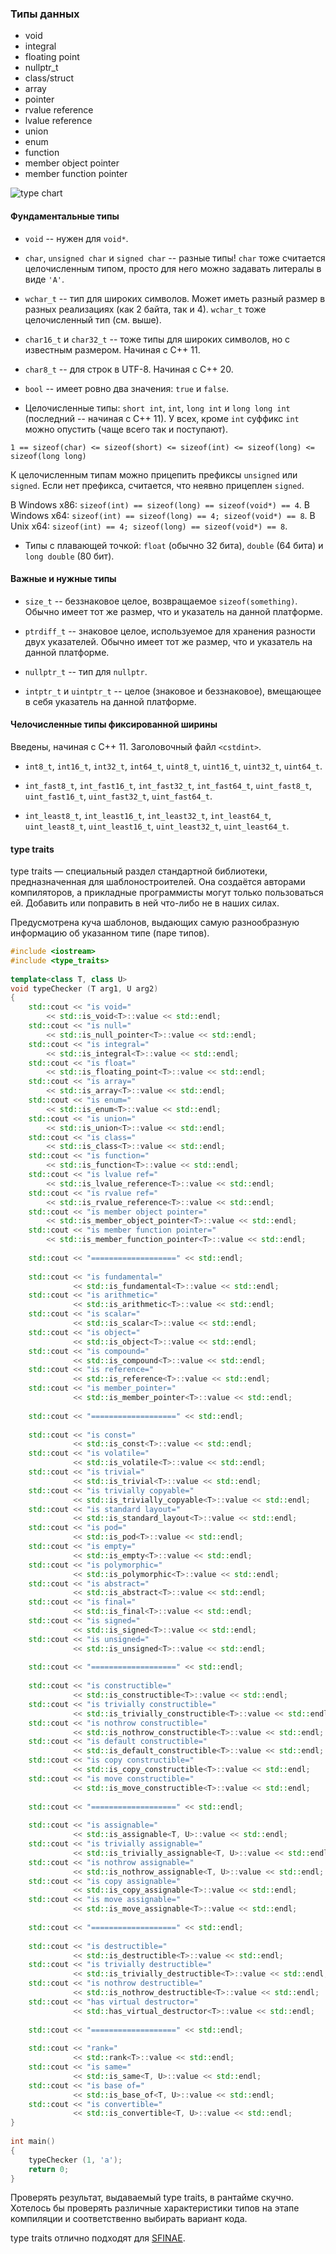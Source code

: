 ### Типы данных

* void
* integral
* floating point
* nullptr_t
* class/struct
* array
* pointer
* rvalue reference
* lvalue reference
* union
* enum
* function
* member object pointer
* member function pointer

![type chart](img/types.png)

#### Фундаментальные типы

* `void` -- нужен для `void*`.

* `char`, `unsigned char` и `signed char` -- разные типы! `char` тоже считается целочисленным типом, просто для него можно задавать литералы в виде `'A'`.

* `wchar_t` -- тип для широких символов. Может иметь разный размер в разных реализациях (как 2 байта, так и 4). `wchar_t` тоже целочисленный тип (см. выше).

* `char16_t` и `char32_t` -- тоже типы для широких символов, но с известным размером. Начиная с C++ 11.

* `char8_t` -- для строк в UTF-8. Начиная с C++ 20.

* `bool` -- имеет ровно два значения: `true` и `false`.

* Целочисленные типы: `short int`, `int`, `long int` и `long long int` (последний -- начиная с C++ 11). У всех, кроме `int` суффикс `int`  можно опустить (чаще всего так и поступают).

```
1 == sizeof(char) <= sizeof(short) <= sizeof(int) <= sizeof(long) <= sizeof(long long)
```

К целочисленным типам можно прицепить префиксы `unsigned` или `signed`. Если нет префикса, считается, что неявно прицеплен `signed`.

В Windows x86: `sizeof(int) == sizeof(long) == sizeof(void*) == 4`. В Windows x64: `sizeof(int) == sizeof(long) == 4; sizeof(void*) == 8`. В Unix x64: `sizeof(int) == 4; sizeof(long) == sizeof(void*) == 8`.

* Типы с плавающей точкой: `float` (обычно 32 бита), `double` (64 бита) и `long double` (80 бит).

#### Важные и нужные типы

* `size_t` -- беззнаковое целое, возвращаемое `sizeof(something)`. Обычно имеет тот же размер, что и указатель на данной платформе.

* `ptrdiff_t` -- знаковое целое, используемое для хранения разности двух указателей. Обычно имеет тот же размер, что и указатель на данной платформе.

* `nullptr_t` -- тип для `nullptr`.

* `intptr_t` и `uintptr_t` -- целое (знаковое и беззнаковое), вмещающее в себя указатель на данной платформе.

#### Челочисленные типы фиксированной ширины

Введены, начиная с C++ 11. Заголовочный файл `<cstdint>`.

* `int8_t`, `int16_t`, `int32_t`, `int64_t`, `uint8_t`, `uint16_t`, `uint32_t`, `uint64_t`. 

* `int_fast8_t`, `int_fast16_t`, `int_fast32_t`, `int_fast64_t`, `uint_fast8_t`, `uint_fast16_t`, `uint_fast32_t`, `uint_fast64_t`.

* `int_least8_t`, `int_least16_t`, `int_least32_t`, `int_least64_t`, `uint_least8_t`, `uint_least16_t`, `uint_least32_t`, `uint_least64_t`.  

#### type traits

type traits — специальный раздел стандартной библиотеки, предназначенная для шаблоностроителей. Она создаётся авторами компиляторов, а прикладные программисты могут только пользоваться ей. Добавить или поправить в ней что-либо не в наших силах.

Предусмотрена куча шаблонов, выдающих самую разнообразную информацию об указанном типе (паре типов).

```c++
#include <iostream>
#include <type_traits>
 
template<class T, class U>
void typeChecker (T arg1, U arg2)
{
    std::cout << "is void="
        << std::is_void<T>::value << std::endl;
    std::cout << "is null="
        << std::is_null_pointer<T>::value << std::endl;
    std::cout << "is integral="
        << std::is_integral<T>::value << std::endl;
    std::cout << "is float="
        << std::is_floating_point<T>::value << std::endl;
    std::cout << "is array="
        << std::is_array<T>::value << std::endl;
    std::cout << "is enum="
        << std::is_enum<T>::value << std::endl;
    std::cout << "is union="
        << std::is_union<T>::value << std::endl;
    std::cout << "is class="
        << std::is_class<T>::value << std::endl;
    std::cout << "is function="
        << std::is_function<T>::value << std::endl;
    std::cout << "is lvalue ref="
        << std::is_lvalue_reference<T>::value << std::endl;
    std::cout << "is rvalue ref="
        << std::is_rvalue_reference<T>::value << std::endl;
    std::cout << "is member object pointer="
        << std::is_member_object_pointer<T>::value << std::endl;
    std::cout << "is member function pointer="
        << std::is_member_function_pointer<T>::value << std::endl;
 
    std::cout << "===================" << std::endl;
 
    std::cout << "is fundamental="
              << std::is_fundamental<T>::value << std::endl;
    std::cout << "is arithmetic="
              << std::is_arithmetic<T>::value << std::endl;
    std::cout << "is scalar="
              << std::is_scalar<T>::value << std::endl;
    std::cout << "is object="
              << std::is_object<T>::value << std::endl;
    std::cout << "is compound="
              << std::is_compound<T>::value << std::endl;
    std::cout << "is reference="
              << std::is_reference<T>::value << std::endl;
    std::cout << "is member_pointer="
              << std::is_member_pointer<T>::value << std::endl;
 
    std::cout << "===================" << std::endl;
 
    std::cout << "is const="
              << std::is_const<T>::value << std::endl;
    std::cout << "is volatile="
              << std::is_volatile<T>::value << std::endl;
    std::cout << "is trivial="
              << std::is_trivial<T>::value << std::endl;
    std::cout << "is trivially copyable="
              << std::is_trivially_copyable<T>::value << std::endl;
    std::cout << "is standard layout="
              << std::is_standard_layout<T>::value << std::endl;
    std::cout << "is pod="
              << std::is_pod<T>::value << std::endl;
    std::cout << "is empty="
              << std::is_empty<T>::value << std::endl;
    std::cout << "is polymorphic="
              << std::is_polymorphic<T>::value << std::endl;
    std::cout << "is abstract="
              << std::is_abstract<T>::value << std::endl;
    std::cout << "is final="
              << std::is_final<T>::value << std::endl;
    std::cout << "is signed="
              << std::is_signed<T>::value << std::endl;
    std::cout << "is unsigned="
              << std::is_unsigned<T>::value << std::endl;
 
    std::cout << "===================" << std::endl;
 
    std::cout << "is constructible="
              << std::is_constructible<T>::value << std::endl;
    std::cout << "is trivially constructible="
              << std::is_trivially_constructible<T>::value << std::endl;
    std::cout << "is nothrow constructible="
              << std::is_nothrow_constructible<T>::value << std::endl;
    std::cout << "is default constructible="
              << std::is_default_constructible<T>::value << std::endl;
    std::cout << "is copy constructible="
              << std::is_copy_constructible<T>::value << std::endl;
    std::cout << "is move constructible="
              << std::is_move_constructible<T>::value << std::endl;
 
    std::cout << "===================" << std::endl;
 
    std::cout << "is assignable="
              << std::is_assignable<T, U>::value << std::endl;
    std::cout << "is trivially assignable="
              << std::is_trivially_assignable<T, U>::value << std::endl;
    std::cout << "is nothrow assignable="
              << std::is_nothrow_assignable<T, U>::value << std::endl;
    std::cout << "is copy assignable="
              << std::is_copy_assignable<T>::value << std::endl;
    std::cout << "is move assignable="
              << std::is_move_assignable<T>::value << std::endl;
 
    std::cout << "===================" << std::endl;
 
    std::cout << "is destructible="
              << std::is_destructible<T>::value << std::endl;
    std::cout << "is trivially destructible="
              << std::is_trivially_destructible<T>::value << std::endl;
    std::cout << "is nothrow destructible="
              << std::is_nothrow_destructible<T>::value << std::endl;
    std::cout << "has virtual destructor="
              << std::has_virtual_destructor<T>::value << std::endl;
 
    std::cout << "===================" << std::endl;
 
    std::cout << "rank="
              << std::rank<T>::value << std::endl;
    std::cout << "is same="
              << std::is_same<T, U>::value << std::endl;
    std::cout << "is base of="
              << std::is_base_of<T, U>::value << std::endl;
    std::cout << "is convertible="
              << std::is_convertible<T, U>::value << std::endl;
}
 
int main()
{
    typeChecker (1, 'a');
    return 0;
}
```

Проверять результат, выдаваемый type traits, в рантайме скучно. Хотелось бы проверять различные характеристики типов на этапе компиляции и соответственно выбирать вариант кода.

type traits отлично подходят для [SFINAE](Sfinae.md).
